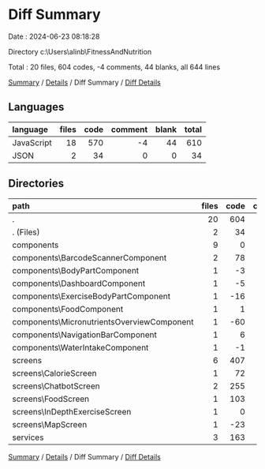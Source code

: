 # Diff Summary

Date : 2024-06-23 08:18:28

Directory c:\\Users\\alinb\\FitnessAndNutrition

Total : 20 files,  604 codes, -4 comments, 44 blanks, all 644 lines

[Summary](results.md) / [Details](details.md) / Diff Summary / [Diff Details](diff-details.md)

## Languages
| language | files | code | comment | blank | total |
| :--- | ---: | ---: | ---: | ---: | ---: |
| JavaScript | 18 | 570 | -4 | 44 | 610 |
| JSON | 2 | 34 | 0 | 0 | 34 |

## Directories
| path | files | code | comment | blank | total |
| :--- | ---: | ---: | ---: | ---: | ---: |
| . | 20 | 604 | -4 | 44 | 644 |
| . (Files) | 2 | 34 | 0 | 0 | 34 |
| components | 9 | 0 | -2 | -1 | -3 |
| components\\BarcodeScannerComponent | 2 | 78 | 0 | 7 | 85 |
| components\\BodyPartComponent | 1 | -3 | -1 | 0 | -4 |
| components\\DashboardComponent | 1 | -5 | 0 | 0 | -5 |
| components\\ExerciseBodyPartComponent | 1 | -16 | -1 | -4 | -21 |
| components\\FoodComponent | 1 | 1 | 0 | 0 | 1 |
| components\\MicronutrientsOverviewComponent | 1 | -60 | 0 | -4 | -64 |
| components\\NavigationBarComponent | 1 | 6 | 0 | 0 | 6 |
| components\\WaterIntakeComponent | 1 | -1 | 0 | 0 | -1 |
| screens | 6 | 407 | -1 | 17 | 423 |
| screens\\CalorieScreen | 1 | 72 | 0 | 3 | 75 |
| screens\\ChatbotScreen | 2 | 255 | 0 | 12 | 267 |
| screens\\FoodScreen | 1 | 103 | 0 | 9 | 112 |
| screens\\InDepthExerciseScreen | 1 | 0 | -1 | -2 | -3 |
| screens\\MapScreen | 1 | -23 | 0 | -5 | -28 |
| services | 3 | 163 | -1 | 28 | 190 |

[Summary](results.md) / [Details](details.md) / Diff Summary / [Diff Details](diff-details.md)